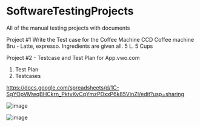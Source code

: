# SoftwareTestingProjects
All of the manual testing projects with documents

 Project #1 Write the Test case for the Coffee Machine
CCD Coffee machine
Bru - Latte, expresso.
Ingredients are given all.
5 L. 5 Cups


Project #2 - Testcase and Test Plan for App.vwo.com
1. Test Plan
2. Testcases


https://docs.google.com/spreadsheets/d/1C-SgYOpVMwqBHCkrn_PktvKvCqYmzPDxxP6k85VinZI/edit?usp=sharing


![image](https://github.com/lokeshwaran-g/SoftwareTestingProjects/assets/174857402/83ad0807-81c1-43b1-97ae-f4011d8cdbc6)

![image](https://github.com/lokeshwaran-g/SoftwareTestingProjects/assets/174857402/0cc38e5d-4762-4a9e-bf12-d1209e3a5a39)


